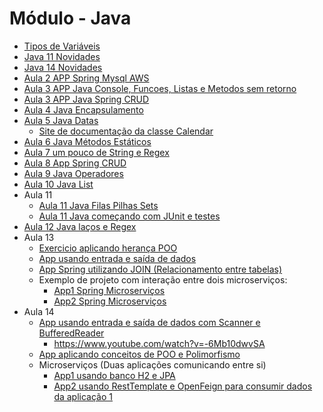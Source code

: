 # Módulo - Java

- <a href="./tipos-variaveis/README.md">Tipos de Variáveis</a>
- <a href="./java-11-novidades/README.md">Java 11 Novidades</a>
- <a href="./java-14-novidades/README.md">Java 14 Novidades</a>
- <a href="./aula2-app-spring-aws/">Aula 2 APP Spring Mysql AWS</a>
- <a href="./aula3-app-java-console/">Aula 3 APP Java Console, Funcoes, Listas e Metodos sem retorno</a>
- <a href="./aula3-app-spring-crud/">Aula 3 APP Java Spring CRUD</a>
- <a href="./aula4-encapsulamento/">Aula 4 Java Encapsulamento</a>
- <a href="./aula5-java-datas/">Aula 5 Java Datas</a>
  - <a href="https://www.javatpoint.com/java-util-calendar">Site de documentação da classe Calendar</a>
- <a href="./aula6-metodos-estaticos/">Aula 6 Java Métodos Estáticos</a>
- <a href="./aula7-app-java-console-str-regex/">Aula 7 um pouco de String e Regex</a>
- <a href="./aula8-app-spring-crud/">Aula 8 App Spring CRUD</a>
- <a href="./aula9-app-java-operadores/">Aula 9 Java Operadores</a>
- <a href="./aula10-app-list/">Aula 10 Java List</a>
- Aula 11
  - <a href="./aula11-app-java-filas-pilhas-sets/">Aula 11 Java Filas Pilhas Sets</a>
  - <a href="./aula11-app-java-maven-junit-tests/">Aula 11 Java começando com JUnit e testes</a> 
- <a href="./aula12-app-java-lacos-regex/">Aula 12 Java laços e Regex</a>
- Aula 13
  - <a href="./aula13-app-exercicio-heranca/">Exercicio aplicando herança POO</a>
  - <a href="./aula13-app-java-input-output/">App usando entrada e saída de dados</a>
  - <a href="./aula13-app-spring-join/">App Spring utilizando JOIN (Relacionamento entre tabelas)</a>
  - Exemplo de projeto com interação entre dois microserviços:
    - <a href="./aula13-app-spring-microtabela/">App1 Spring Microserviços</a>
    - <a href="./aula13-app-spring-microcalculadora/">App2 Spring Microserviços</a>
- Aula 14
  - <a href="./aula14-app-java-input-out/">App usando entrada e saída de dados com Scanner e BufferedReader</a>
    - https://www.youtube.com/watch?v=-6Mb10dwvSA 
  - <a href="./aula14-app-java-poo/">App aplicando conceitos de POO e Polimorfismo</a>
  - Microserviços (Duas aplicações comunicando entre si)
    - <a href="./aula14-app1-spring-microservicos-openfeign/">App1 usando banco H2 e JPA</a>
    - <a href="./aula14-app2-spring-microservicos-openfeign/">App2 usando RestTemplate e OpenFeign para consumir dados da aplicação 1</a>